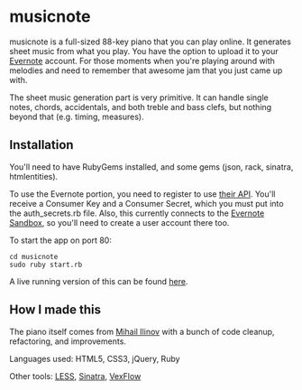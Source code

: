 # musicnote

musicnote is a full-sized 88-key piano that you can play online. It generates sheet music from what you play. You have the option to upload it to your <a href="http://www.evernote.com">Evernote</a> account. For those moments when you're playing around with melodies and need to remember that awesome jam that you just came up with.

The sheet music generation part is very primitive. It can handle single notes, chords, accidentals, and both treble and bass clefs, but nothing beyond that (e.g. timing, measures).

## Installation

You'll need to have RubyGems installed, and some gems (json, rack, sinatra, htmlentities).

To use the Evernote portion, you need to register to use <a href="http://www.evernote.com/about/developer/api/">their API</a>. You'll receive a Consumer Key and a Consumer Secret, which you must put into the auth_secrets.rb file. Also, this currently connects to the <a href="https://sandbox.evernote.com/">Evernote Sandbox</a>, so you'll need to create a user account there too.

To start the app on port 80:

    cd musicnote
    sudo ruby start.rb

A live running version of this can be found <a href="http://ec2-107-22-74-79.compute-1.amazonaws.com/">here</a>.

## How I made this

The piano itself comes from <a href="http://www.html5piano.ilinov.eu/full/">Mihail Ilinov</a> with a bunch of code cleanup, refactoring, and improvements.

Languages used: HTML5, CSS3, jQuery, Ruby

Other tools: <a href="http://www.lesscss.org">LESS</a>, <a href="http://http://www.sinatrarb.com/">Sinatra</a>, <a href="http://www.vexflow.com">VexFlow</a>